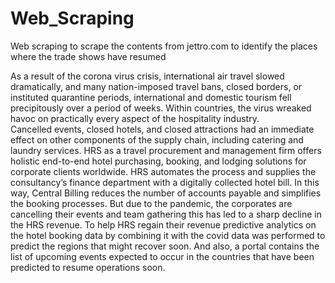 # Web_Scraping
Web scraping to scrape the contents from jettro.com to identify the places where the trade shows have resumed

As a result of the corona virus crisis, international air travel slowed dramatically, and many nation-imposed travel bans, closed borders, or instituted quarantine periods, international and domestic tourism fell precipitously over a period of weeks. 
Within countries, the virus wreaked havoc on practically every aspect of the hospitality industry.  
Cancelled events, closed hotels, and closed attractions had an immediate effect on other components of the supply chain, including catering and laundry services.
HRS as a travel procurement and management firm offers holistic end-to-end hotel purchasing, booking, and lodging solutions for corporate clients worldwide. HRS automates the process and supplies the consultancy’s finance department with a digitally collected hotel bill. 
In this way, Central Billing reduces the number of accounts payable and simplifies the booking processes.
But due to the pandemic, the corporates are cancelling their events and team gathering this has led to a sharp decline in the HRS revenue. 
To help HRS regain their revenue predictive analytics on the hotel booking data by combining it with the covid data was performed to predict the regions that might recover soon.
And also, a portal contains the list of upcoming events expected to occur in the countries that have been predicted to resume operations soon.
